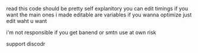 read this
code should be pretty self explanitory
you can edit timings if you want 
the main ones i made editable are variables
if you wanna optimize just edit waht u want

i'm not responsible if you get banend or smtn use at own risk

support discodr
